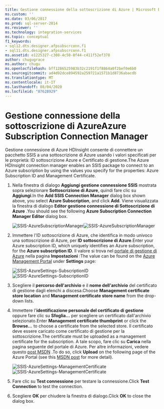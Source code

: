 ```yaml
---
title: Gestione connessione della sottoscrizione di Azure | Microsoft Docs
ms.custom: ''
ms.date: 03/06/2017
ms.prod: sql-server-2014
ms.reviewer: ''
ms.technology: integration-services
ms.topic: conceptual
f1_keywords:
- sql12.dts.designer.afpsubscrconn.f1
- sql11.dts.designer.afpsubscrconn.f1
ms.assetid: e1225327-c308-4c50-8f44-c411f52ef378
author: chugugrace
ms.author: chugu
ms.openlocfilehash: bff1286525983b32c2191f1f8864a0f2bef0e6b0
ms.sourcegitcommit: ad4d92dce894592a259721a1571b1d8736abacdb
ms.translationtype: MT
ms.contentlocale: it-IT
ms.lasthandoff: 08/04/2020
ms.locfileid: "87628929"
---
```

# <a name="azure-subscription-connection-manager"></a><span data-ttu-id="0fe0b-102">Gestione connessione della sottoscrizione di Azure</span><span class="sxs-lookup"><span data-stu-id="0fe0b-102">Azure Subscription Connection Manager</span></span>
  <span data-ttu-id="0fe0b-103">Gestione connessione di Azure HDInsight consente di connettere un pacchetto SSIS a una sottoscrizione di Azure usando i valori specificati per le proprietà: ID sottoscrizione Azure e Certificato di gestione.</span><span class="sxs-lookup"><span data-stu-id="0fe0b-103">The Azure HDInsight connection manager enables an SSIS package to connect to an Azure subscription by using the values you specify for the properties: Azure Subscription ID and Management Certificate.</span></span>

1.  <span data-ttu-id="0fe0b-104">Nella finestra di dialogo **Aggiungi gestione connessione SSIS** mostrata sopra selezionare **Sottoscrizione di Azure**, quindi fare clic su **Aggiungi**.</span><span class="sxs-lookup"><span data-stu-id="0fe0b-104">In the **Add SSIS Connection Manager** dialog box shown above, you select **Azure Subscription**, and click **Add**.</span></span>  <span data-ttu-id="0fe0b-105">Viene visualizzata la finestra di dialogo **Editor gestione connessione di Sottoscrizione di Azure** .</span><span class="sxs-lookup"><span data-stu-id="0fe0b-105">You should see the following **Azure Subscription Connection Manager Editor** dialog box.</span></span>

     <span data-ttu-id="0fe0b-106">![SSIS-AzureSubscriptionManager](../media/ssis-azuresubscriptionmanager.png "SSIS-AzureSubscriptionManager")</span><span class="sxs-lookup"><span data-stu-id="0fe0b-106">![SSIS-AzureSubscriptionManager](../media/ssis-azuresubscriptionmanager.png "SSIS-AzureSubscriptionManager")</span></span>

2.  <span data-ttu-id="0fe0b-107">Immettere l'ID sottoscrizione di Azure, che identifica in modo univoco una sottoscrizione di Azure, per **ID sottoscrizione di Azure**.</span><span class="sxs-lookup"><span data-stu-id="0fe0b-107">Enter your Azure subscription ID, which uniquely identifies an Azure subscription, for the **Azure subscription ID**.</span></span>  <span data-ttu-id="0fe0b-108">Il valore si trova nel [portale di gestione di Azure](https://manage.windowsazure.com) nella pagina **Impostazioni** :</span><span class="sxs-lookup"><span data-stu-id="0fe0b-108">The value can be found on the [Azure Management Portal](https://manage.windowsazure.com) under **Settings** page:</span></span>

     <span data-ttu-id="0fe0b-109">![SSIS-AzureSettings-SubscriptionID](../media/ssis-azuresettings-subscriptionid.png "SSIS-AzureSettings-SubscriptionID")</span><span class="sxs-lookup"><span data-stu-id="0fe0b-109">![SSIS-AzureSettings-SubscriptionID](../media/ssis-azuresettings-subscriptionid.png "SSIS-AzureSettings-SubscriptionID")</span></span>

3.  <span data-ttu-id="0fe0b-110">Scegliere il **percorso dell'archivio** e il **nome dell'archivio** del certificato di gestione dagli elenchi a discesa.</span><span class="sxs-lookup"><span data-stu-id="0fe0b-110">Choose **Management certificate store location** and **Management certificate store name** from the drop-down lists.</span></span>

4.  <span data-ttu-id="0fe0b-111">Immettere l'**identificazione personale del certificato di gestione** oppure fare clic su **Sfoglia...** per scegliere un certificato dall'archivio selezionato.</span><span class="sxs-lookup"><span data-stu-id="0fe0b-111">Enter **Management certificate thumbprint** or click the **Browse...** to choose a certificate from the selected store.</span></span> <span data-ttu-id="0fe0b-112">Il certificato deve essere caricato come certificato di gestione per la sottoscrizione.</span><span class="sxs-lookup"><span data-stu-id="0fe0b-112">The certificate must be uploaded as a management certificate for the subscription.</span></span> <span data-ttu-id="0fe0b-113">A tale scopo, fare clic su **Carica** nella pagina seguente del portale di Azure. Per altre informazioni, vedere questo [post MSDN](https://msdn.microsoft.com/library/azure/gg551722.aspx) .</span><span class="sxs-lookup"><span data-stu-id="0fe0b-113">To do so, click **Upload** on the following page of the Azure Portal (see this [MSDN post](https://msdn.microsoft.com/library/azure/gg551722.aspx) for more detail).</span></span>

     <span data-ttu-id="0fe0b-114">![SSIS-AzureSettings-ManagementCertificate](../media/ssis-azuresettings-managementcertificate.png "SSIS-AzureSettings-ManagementCertificate")</span><span class="sxs-lookup"><span data-stu-id="0fe0b-114">![SSIS-AzureSettings-ManagementCertificate](../media/ssis-azuresettings-managementcertificate.png "SSIS-AzureSettings-ManagementCertificate")</span></span>

5.  <span data-ttu-id="0fe0b-115">Fare clic su **Test connessione** per testare la connessione.</span><span class="sxs-lookup"><span data-stu-id="0fe0b-115">Click **Test Connection** to test the connection.</span></span>

6.  <span data-ttu-id="0fe0b-116">Scegliere **OK** per chiudere la finestra di dialogo.</span><span class="sxs-lookup"><span data-stu-id="0fe0b-116">Click **OK** to close the dialog box.</span></span>


